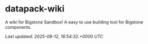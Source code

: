 # datapack-wiki
A wiki for Bigstone Sandbox! A easy to use building tool for Bigstone components.

_Last updated: 2025-08-12, 16:54:32.+0000 UTC_

